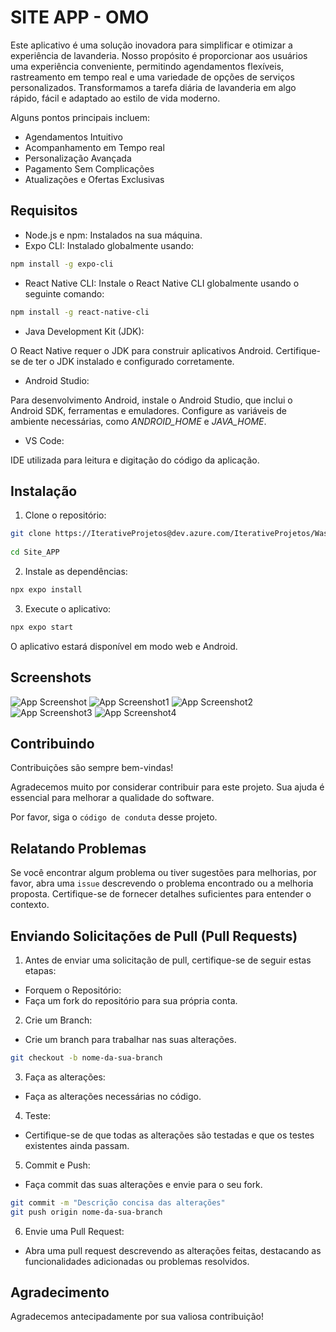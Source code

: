 
# SITE APP - OMO

Este aplicativo é uma solução inovadora para simplificar e otimizar a experiência de lavanderia. Nosso propósito é proporcionar aos usuários uma experiência conveniente, permitindo agendamentos flexíveis, rastreamento em tempo real e uma variedade de opções de serviços personalizados. Transformamos a tarefa diária de lavanderia em algo rápido, fácil e adaptado ao estilo de vida moderno.

Alguns pontos principais incluem:

- Agendamentos Intuitivo
- Acompanhamento em Tempo real
- Personalização Avançada
- Pagamento Sem Complicações
- Atualizações e Ofertas Exclusivas




## Requisitos

- Node.js e npm: Instalados na sua máquina.
- Expo CLI: Instalado globalmente usando:

 ```bash
 npm install -g expo-cli
 ```

- React Native CLI:
Instale o React Native CLI globalmente usando o seguinte comando: 

 ```bash
 npm install -g react-native-cli
 ```

- Java Development Kit (JDK):

O React Native requer o JDK para construir aplicativos Android.
Certifique-se de ter o JDK instalado e configurado corretamente.

- Android Studio:

Para desenvolvimento Android, instale o Android Studio, que inclui o Android SDK, ferramentas e emuladores.
Configure as variáveis de ambiente necessárias, como *ANDROID_HOME* e *JAVA_HOME*.

- VS Code: 

IDE utilizada para leitura e digitação do código da aplicação. 
## Instalação

1. Clone o repositório: 

```bash
git clone https://IterativeProjetos@dev.azure.com/IterativeProjetos/WashGo/_git/Site_APP
    
cd Site_APP
```


2. Instale as dependências: 

```bash
npx expo install
```

3. Execute o aplicativo: 

```bash
npx expo start
```
O aplicativo estará disponível em modo web e Android.
## Screenshots

![App Screenshot](https://i.ibb.co/WgNHP2n/Screenshot-0.png)
![App Screenshot1](https://i.ibb.co/7g8K2J3/Screenshot-2.png)
![App Screenshot2](https://i.ibb.co/xJc0h4Q/Screenshot-3.png)
![App Screenshot3](https://i.ibb.co/Bjn6Hw5/Screenshot-4.png)
![App Screenshot4](https://i.ibb.co/1TLNytH/Screenshot-5.png)


## Contribuindo

Contribuições são sempre bem-vindas!

Agradecemos muito por considerar contribuir para este projeto. Sua ajuda é essencial para melhorar a qualidade do software.

Por favor, siga o `código de conduta` desse projeto.

## Relatando Problemas

Se você encontrar algum problema ou tiver sugestões para melhorias, por favor, abra uma `issue` descrevendo o problema encontrado ou a melhoria proposta. Certifique-se de fornecer detalhes suficientes para entender o contexto.

## Enviando Solicitações de Pull (Pull Requests)

1. Antes de enviar uma solicitação de pull, certifique-se de seguir estas etapas:
- Forquem o Repositório:
- Faça um fork do repositório para sua própria conta.


2. Crie um Branch:
- Crie um branch para trabalhar nas suas alterações.

```bash
git checkout -b nome-da-sua-branch
```

3. Faça as alterações:
- Faça as alterações necessárias no código.

4. Teste:
- Certifique-se de que todas as alterações são testadas e que os testes existentes ainda passam.

5. Commit e Push:
- Faça commit das suas alterações e envie para o seu fork.

```bash
git commit -m "Descrição concisa das alterações"
git push origin nome-da-sua-branch
```

6. Envie uma Pull Request:
- Abra uma pull request descrevendo as alterações feitas, destacando as funcionalidades adicionadas ou problemas resolvidos.

## Agradecimento
Agradecemos antecipadamente por sua valiosa contribuição!